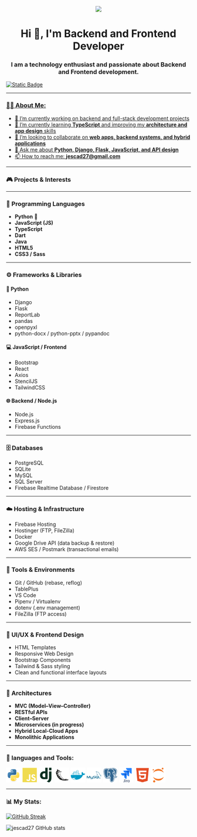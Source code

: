 
<div id="header" align="center">
    <img src="https://media.licdn.com/dms/image/v2/D4E16AQG-SCvBtoH8_Q/profile-displaybackgroundimage-shrink_350_1400/profile-displaybackgroundimage-shrink_350_1400/0/1688687841526?e=1762992000&v=beta&t=9d_W2wDdlUC9rYmqHT4zosFT2ABJVfCIh5NLZxm3_Vw" >
    <h1 align="center">Hi 👋, I'm Backend and Frontend Developer</h1>
    <h3 align="center"> I am a technology enthusiast and passionate about Backend and Frontend development. </h3>
</div>

<div id="badges" align"center">
    <a href="https://www.linkedin.com/in/iam-victor-cadena-backenddeveloper/" target="_blank"/> 
        <img alt="Static Badge" src="https://img.shields.io/badge/%20-%20LinkedIn?style=social&logo=LinkedIn&logoColor=%230A66C2&label=LinkedIn&link=https%3A%2F%2Fwww.linkedin.com%2Fin%2Fiam-victor-cadena-backenddeveloper%2F">

     
</div>

---

### 👨‍💻 About Me:

- 🔭 I’m currently working on backend and full-stack development projects  
- 🌱 I’m currently learning **TypeScript** and improving my **architecture and app design** skills  
- 👯 I’m looking to collaborate on **web apps, backend systems, and hybrid applications**  
- 💬 Ask me about **Python, Django, Flask, JavaScript, and API design**  
- 📫 How to reach me: **jescad27@gmail.com**

---

### 🎮 Projects & Interests


---

### 🧠 Programming Languages
- **Python** 🐍  
- **JavaScript (JS)**  
- **TypeScript**  
- **Dart**  
- **Java**  
- **HTML5**  
- **CSS3 / Sass**

---

### ⚙️ Frameworks & Libraries

#### 🐍 Python
- Django  
- Flask  
- ReportLab  
- pandas  
- openpyxl  
- python-docx / python-pptx / pypandoc  

#### 💻 JavaScript / Frontend
- Bootstrap  
- React  
- Axios  
- StencilJS  
- TailwindCSS  

#### 🌐 Backend / Node.js
- Node.js  
- Express.js  
- Firebase Functions  

---

### 🗄️ Databases
- PostgreSQL  
- SQLite  
- MySQL  
- SQL Server  
- Firebase Realtime Database / Firestore  

---

### ☁️ Hosting & Infrastructure
- Firebase Hosting  
- Hostinger (FTP, FileZilla)  
- Docker  
- Google Drive API (data backup & restore)  
- AWS SES / Postmark (transactional emails)  

---

### 🧰 Tools & Environments
- Git / GitHub (rebase, reflog)  
- TablePlus  
- VS Code  
- Pipenv / Virtualenv  
- dotenv (.env management)  
- FileZilla (FTP access)  

---

### 🎨 UI/UX & Frontend Design
- HTML Templates  
- Responsive Web Design  
- Bootstrap Components  
- Tailwind & Sass styling  
- Clean and functional interface layouts  

---

### 🧱 Architectures
- **MVC (Model–View–Controller)**  
- **RESTful APIs**  
- **Client–Server**  
- **Microservices (in progress)**  
- **Hybrid Local-Cloud Apps**  
- **Monolithic Applications**

---


<div>
    <h3>🚀 languages and Tools:</h3>
    <div>
      <img src="https://github.com/devicons/devicon/blob/master/icons/python/python-original.svg"  title="python" alt ="python" width="40" height ="40" />
      <img src="https://github.com/devicons/devicon/blob/master/icons/javascript/javascript-plain.svg"  title="javascript" alt ="javascript" width="40" height ="40" />
      <img src="https://github.com/devicons/devicon/blob/master/icons/django/django-plain.svg"  title="django" alt ="django" width="40" height ="40" />
      <img src="https://github.com/devicons/devicon/blob/master/icons/flask/flask-original.svg"  title="flask" alt ="flask" width="40" height ="40" />
      <img src="https://github.com/devicons/devicon/blob/master/icons/docker/docker-plain.svg"  title="docker" alt ="docker" width="40" height ="40" />
      <img src="https://github.com/devicons/devicon/blob/master/icons/mysql/mysql-plain-wordmark.svg"  title="MySQL" alt ="MySQL" width="40" height ="40" />
      <img src="https://github.com/devicons/devicon/blob/master/icons/postgresql/postgresql-plain.svg"  title="postgresql" alt ="postgresql" width="40" height ="40" />
      <img src="https://github.com/devicons/devicon/blob/master/icons/jira/jira-original-wordmark.svg"  title="jira" alt ="jira" width="40" height ="40" />
      <img src="https://github.com/devicons/devicon/blob/master/icons/html5/html5-plain.svg"  title="html" alt ="html" width="40" height ="40" />
      <img src="https://github.com/devicons/devicon/blob/master/icons/jupyter/jupyter-plain.svg"  title="jupyter" alt ="jupyter" width="40" height ="40" />
    </div>
</div>

---

### 📊 My Stats:


[![GitHub Streak](https://streak-stats.demolab.com?user=Jescad29&theme=dark)](https://git.io/streak-stats)


![jescad27 GitHub stats](https://github-readme-stats.vercel.app/api?username=jescad29&show_icons=true&theme=dark)



<!--
**Jescad29/Jescad29** is a ✨ _special_ ✨ repository because its `README.md` (this file) appears on your GitHub profile.

Here are some ideas to get you started:

- 🔭 I’m currently working on backend side development projects
- 🌱 I’m currently learning JavaScript and TypeScript
- 👯 I’m looking to collaborate on backend projects
- 🤔 I’m looking for help with ..
- 💬 Ask me about Python, Django, Flask
- 📫 How to reach me: **jescad27@gmail.com**
- 😄 Pronouns: ...
- ⚡ Fun fact: ...
-->

